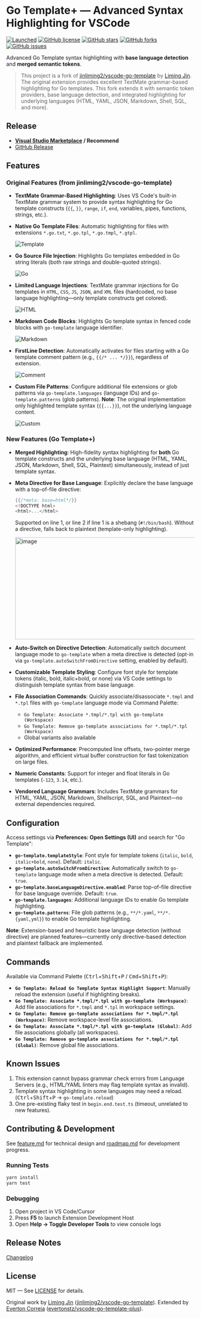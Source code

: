 # Go Template+ — Advanced Syntax Highlighting for VSCode

[![Launched](https://img.shields.io/badge/VSCode--Go--Template-launched-brightgreen.svg?logo=visual-studio-code)](https://github.com/evertonstz/vscode-go-template-plus)
[![GitHub license](https://img.shields.io/github/license/evertonstz/vscode-go-template-plus.svg)](https://raw.githubusercontent.com/evertonstz/vscode-go-template-plus/master/LICENSE)
[![GitHub stars](https://img.shields.io/github/stars/evertonstz/vscode-go-template-plus.svg)](https://github.com/evertonstz/vscode-go-template-plus/stargazers)
[![GitHub forks](https://img.shields.io/github/forks/evertonstz/vscode-go-template-plus.svg)](https://github.com/evertonstz/vscode-go-template-plus/network)
[![GitHub issues](https://img.shields.io/github/issues/evertonstz/vscode-go-template-plus.svg)](https://github.com/evertonstz/vscode-go-template-plus/issues)

Advanced Go Template syntax highlighting with **base language detection** and **merged semantic tokens**.

> This project is a fork of [jinliming2/vscode-go-template](https://github.com/jinliming2/vscode-go-template) by [Liming Jin](https://github.com/jinliming2). The original extension provides excellent TextMate grammar-based highlighting for Go templates. This fork extends it with semantic token providers, base language detection, and integrated highlighting for underlying languages (HTML, YAML, JSON, Markdown, Shell, SQL, and more).

## Release

- **[Visual Studio Marketplace](https://marketplace.visualstudio.com/items?itemName=evertonstz.vscode-go-template-plus) / Recommend**
- [GitHub Release](https://github.com/evertonstz/vscode-go-template-plus/releases)

## Features

### Original Features (from jinliming2/vscode-go-template)

- **TextMate Grammar-Based Highlighting**: Uses VS Code's built-in TextMate grammar system to provide syntax highlighting for Go template constructs (`{{`, `}}`, `range`, `if`, `end`, variables, pipes, functions, strings, etc.).

- **Native Go Template Files**: Automatic highlighting for files with extensions `*.go.txt`, `*.go.tpl`, `*.go.tmpl`, `*.gtpl`.

  ![Template](./assets/screenshots/tpl.png)

- **Go Source File Injection**: Highlights Go templates embedded in Go string literals (both raw strings and double-quoted strings).

  ![Go](./assets/screenshots/go.png)

- **Limited Language Injections**: TextMate grammar injections for Go templates in `HTML`, `CSS`, `JS`, `JSON`, and `XML` files (hardcoded, no base language highlighting—only template constructs get colored).

  ![HTML](./assets/screenshots/html.png)

- **Markdown Code Blocks**: Highlights Go template syntax in fenced code blocks with `go-template` language identifier.

  ![Markdown](./assets/screenshots/markdown.png)

- **FirstLine Detection**: Automatically activates for files starting with a Go template comment pattern (e.g., `{{/* ... */}}`), regardless of extension.

  ![Comment](./assets/screenshots/comment.png)

- **Custom File Patterns**: Configure additional file extensions or glob patterns via `go-template.languages` (language IDs) and `go-template.patterns` (glob patterns). **Note**: The original implementation only highlighted template syntax (`{{...}}`), not the underlying language content.

  ![Custom](./assets/screenshots/custom.png)

### New Features (Go Template+)

- **Merged Highlighting**: High-fidelity syntax highlighting for **both** Go template constructs and the underlying base language (HTML, YAML, JSON, Markdown, Shell, SQL, Plaintext) simultaneously, instead of just template syntax.

- **Meta Directive for Base Language**: Explicitly declare the base language with a top-of-file directive:
  ```go
  {{/*meta: base=html*/}}
  <!DOCTYPE html>
  <html>...</html>
  ```
  Supported on line 1, or line 2 if line 1 is a shebang (`#!/bin/bash`). Without a directive, falls back to plaintext (template-only highlighting).

  <img width="571" height="273" alt="image" src="https://github.com/user-attachments/assets/66dd0c7e-d981-464e-9cb1-2e35744c14f2" />

- **Auto-Switch on Directive Detection**: Automatically switch document language mode to `go-template` when a meta directive is detected (opt-in via `go-template.autoSwitchFromDirective` setting, enabled by default).

- **Customizable Template Styling**: Configure font style for template tokens (italic, bold, italic+bold, or none) via VS Code settings to distinguish template syntax from base language.

- **File Association Commands**: Quickly associate/disassociate `*.tmpl` and `*.tpl` files with `go-template` language mode via Command Palette:
  - `Go Template: Associate *.tmpl/*.tpl with go-template (Workspace)`
  - `Go Template: Remove go-template associations for *.tmpl/*.tpl (Workspace)`
  - Global variants also available

- **Optimized Performance**: Precomputed line offsets, two-pointer merge algorithm, and efficient virtual buffer construction for fast tokenization on large files.

- **Numeric Constants**: Support for integer and float literals in Go templates (`-123`, `3.14`, etc.).

- **Vendored Language Grammars**: Includes TextMate grammars for HTML, YAML, JSON, Markdown, Shellscript, SQL, and Plaintext—no external dependencies required.

## Configuration

Access settings via **Preferences: Open Settings (UI)** and search for "Go Template":

- **`go-template.templateStyle`**: Font style for template tokens (`italic`, `bold`, `italic+bold`, `none`). Default: `italic`.
- **`go-template.autoSwitchFromDirective`**: Automatically switch to `go-template` language mode when a meta directive is detected. Default: `true`.
- **`go-template.baseLanguageDirective.enabled`**: Parse top-of-file directive for base language override. Default: `true`.
- **`go-template.languages`**: Additional language IDs to enable Go template highlighting.
- **`go-template.patterns`**: File glob patterns (e.g., `**/*.yaml`, `**/*.{yaml,yml}`) to enable Go template highlighting.

**Note**: Extension-based and heuristic base language detection (without directive) are planned features—currently only directive-based detection and plaintext fallback are implemented.

## Commands

Available via Command Palette (<kbd>Ctrl</kbd>+<kbd>Shift</kbd>+<kbd>P</kbd> / <kbd>Cmd</kbd>+<kbd>Shift</kbd>+<kbd>P</kbd>):

- **`Go Template: Reload Go Template Syntax Highlight Support`**: Manually reload the extension (useful if highlighting breaks).
- **`Go Template: Associate *.tmpl/*.tpl with go-template (Workspace)`**: Add file associations for `*.tmpl` and `*.tpl` in workspace settings.
- **`Go Template: Remove go-template associations for *.tmpl/*.tpl (Workspace)`**: Remove workspace-level file associations.
- **`Go Template: Associate *.tmpl/*.tpl with go-template (Global)`**: Add file associations globally (all workspaces).
- **`Go Template: Remove go-template associations for *.tmpl/*.tpl (Global)`**: Remove global file associations.

## Known Issues

1. This extension cannot bypass grammar check errors from Language Servers (e.g., HTML/YAML linters may flag template syntax as invalid).
2. Template syntax highlighting in some languages may need a reload. (<kbd>Ctrl</kbd>+<kbd>Shift</kbd>+<kbd>P</kbd> → `go-template.reload`)
3. One pre-existing flaky test in `begin.end.test.ts` (timeout, unrelated to new features).

## Contributing & Development

See [feature.md](./feature.md) for technical design and [roadmap.md](./roadmap.md) for development progress.

### Running Tests
```bash
yarn install
yarn test
```

### Debugging
1. Open project in VS Code/Cursor
2. Press **F5** to launch Extension Development Host
3. Open **Help → Toggle Developer Tools** to view console logs

## Release Notes

[Changelog](./CHANGELOG.md)

## License

MIT — See [LICENSE](./LICENSE) for details.

Original work by [Liming Jin](https://github.com/jinliming2) ([jinliming2/vscode-go-template](https://github.com/jinliming2/vscode-go-template)).
Extended by [Everton Correia](https://github.com/evertonstz) ([evertonstz/vscode-go-template-plus](https://github.com/evertonstz/vscode-go-template-plus)).
